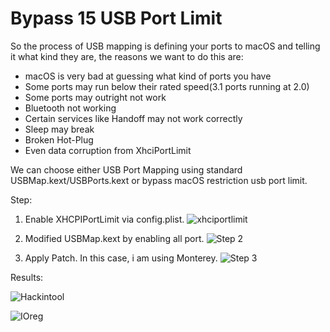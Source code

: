 # Bypass 15 USB Port Limit

So the process of USB mapping is defining your ports to macOS and telling it what kind they are, the reasons we want to do this are:

- macOS is very bad at guessing what kind of ports you have
- Some ports may run below their rated speed(3.1 ports running at 2.0)
- Some ports may outright not work
- Bluetooth not working
- Certain services like Handoff may not work correctly
- Sleep may break
- Broken Hot-Plug
- Even data corruption from XhciPortLimit

We can choose either USB Port Mapping using standard USBMap.kext/USBPorts.kext or bypass macOS restriction usb port limit.

Step:

  1. Enable XHCPIPortLimit via config.plist.
  ![xhciportlimit](https://github.com/iamyounix/msimagb460_tomahawk/assets/72515939/3fb7b8bf-09fd-4def-987d-b292e31415c1)

  2. Modified USBMap.kext by enabling all port.
  ![Step 2](https://github.com/iamyounix/msimagb460_tomahawk/assets/72515939/950ed557-2b15-4d19-958c-fdfd7a9d3ba7)

  3. Apply Patch. In this case, i am using Monterey.
  ![Step 3](https://github.com/iamyounix/msimagb460_tomahawk/assets/72515939/3dcf25bc-a45d-4704-9094-d9e953f3f678)

Results:

  ![Hackintool](https://github.com/iamyounix/msimagb460_tomahawk/assets/72515939/188e8063-b267-4263-9617-49e165216e0f)

  ![IOreg](https://github.com/iamyounix/msimagb460_tomahawk/assets/72515939/94591441-9d9b-439a-8041-131f7a56d3bd)
